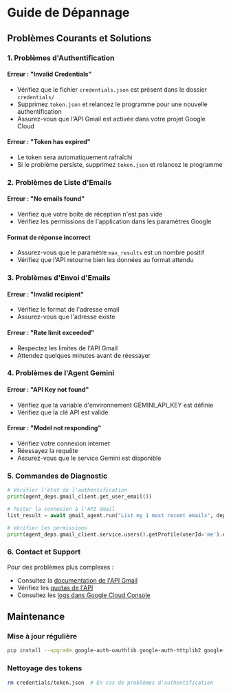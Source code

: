 # Guide de Dépannage

## Problèmes Courants et Solutions

### 1. Problèmes d'Authentification

#### Erreur : "Invalid Credentials"
- Vérifiez que le fichier `credentials.json` est présent dans le dossier `credentials/`
- Supprimez `token.json` et relancez le programme pour une nouvelle authentification
- Assurez-vous que l'API Gmail est activée dans votre projet Google Cloud

#### Erreur : "Token has expired"
- Le token sera automatiquement rafraîchi
- Si le problème persiste, supprimez `token.json` et relancez le programme

### 2. Problèmes de Liste d'Emails

#### Erreur : "No emails found"
- Vérifiez que votre boîte de réception n'est pas vide
- Vérifiez les permissions de l'application dans les paramètres Google

#### Format de réponse incorrect
- Assurez-vous que le paramètre `max_results` est un nombre positif
- Vérifiez que l'API retourne bien les données au format attendu

### 3. Problèmes d'Envoi d'Emails

#### Erreur : "Invalid recipient"
- Vérifiez le format de l'adresse email
- Assurez-vous que l'adresse existe

#### Erreur : "Rate limit exceeded"
- Respectez les limites de l'API Gmail
- Attendez quelques minutes avant de réessayer

### 4. Problèmes de l'Agent Gemini

#### Erreur : "API Key not found"
- Vérifiez que la variable d'environnement GEMINI_API_KEY est définie
- Vérifiez que la clé API est valide

#### Erreur : "Model not responding"
- Vérifiez votre connexion internet
- Réessayez la requête
- Assurez-vous que le service Gemini est disponible

### 5. Commandes de Diagnostic

```python
# Vérifier l'état de l'authentification
print(agent_deps.gmail_client.get_user_email())

# Tester la connexion à l'API Gmail
list_result = await gmail_agent.run("List my 1 most recent emails", deps=agent_deps)

# Vérifier les permissions
print(agent_deps.gmail_client.service.users().getProfile(userId='me').execute())
```

### 6. Contact et Support

Pour des problèmes plus complexes :
- Consultez la [documentation de l'API Gmail](https://developers.google.com/gmail/api)
- Vérifiez les [quotas de l'API](https://console.cloud.google.com/apis/dashboard)
- Consultez les [logs dans Google Cloud Console](https://console.cloud.google.com/logs)

## Maintenance

### Mise à jour régulière
```bash
pip install --upgrade google-auth-oauthlib google-auth-httplib2 google-api-python-client
```

### Nettoyage des tokens
```bash
rm credentials/token.json  # En cas de problèmes d'authentification
```
